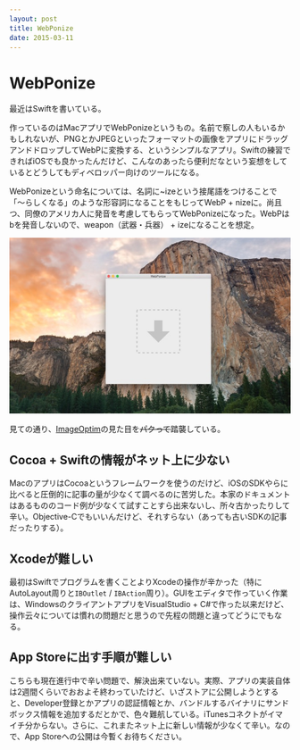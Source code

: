 ```yaml
---
layout: post
title: WebPonize
date: 2015-03-11
---
```


# WebPonize

最近はSwiftを書いている。

作っているのはMacアプリでWebPonizeというもの。名前で察しの人もいるかもしれないが、PNGとかJPEGといったフォーマットの画像をアプリにドラッグアンドドロップしてWebPに変換する、というシンプルなアプリ。Swiftの練習できればiOSでも良かったんだけど、こんなのあったら便利だなという妄想をしているとどうしてもディベロッパー向けのツールになる。

WebPonizeという命名については、名詞に~izeという接尾語をつけることで「〜らしくなる」のような形容詞になることをもじってWebP + nizeに。尚且つ、同僚のアメリカ人に発音を考慮してもらってWebPonizeになった。WebPはbを発音しないので、weapon（武器・兵器） + izeになることを想定。

![](/img/posts/2015/webponize/webponize.jpg)

見ての通り、[ImageOptim](https://imageoptim.com/)の見た目を<del>パクって</del>踏襲している。

## Cocoa + Swiftの情報がネット上に少ない

MacのアプリはCocoaというフレームワークを使うのだけど、iOSのSDKやらに比べると圧倒的に記事の量が少なくて調べるのに苦労した。本家のドキュメントはあるもののコード例が少なくて試すことすら出来ないし、所々古かったりして辛い。Objective-Cでもいいんだけど、それすらない（あっても古いSDKの記事だったりする）。

## Xcodeが難しい

最初はSwiftでプログラムを書くことよりXcodeの操作が辛かった（特にAutoLayout周りと`IBOutlet` / `IBAction`周り）。GUIをエディタで作っていく作業は、WindowsのクライアントアプリをVisualStudio + C#で作った以来だけど、操作云々については慣れの問題だと思うので先程の問題と違ってどうにでもなる。

## App Storeに出す手順が難しい

こちらも現在進行中で辛い問題で、解決出来ていない。実際、アプリの実装自体は2週間くらいでおおよそ終わっていたけど、いざストアに公開しようとすると、Developer登録とかアプリの認証情報とか、バンドルするバイナリにサンドボックス情報を追加するだとかで、色々難航している。iTunesコネクトがイマイチ分からない。さらに、これまたネット上に新しい情報が少なくて辛い。なので、App Storeへの公開は今暫くお待ちください。
